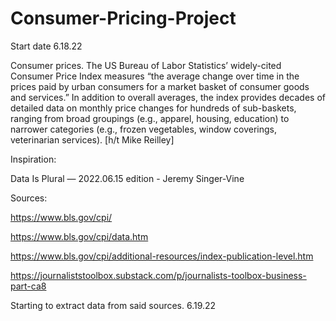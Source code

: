 # Consumer-Pricing-Project

Start date 6.18.22

Consumer prices. The US Bureau of Labor Statistics’ widely-cited Consumer Price Index measures “the average change over time in the prices paid by urban consumers for a market basket of consumer goods and services.” In addition to overall averages, the index provides decades of detailed data on monthly price changes for hundreds of sub-baskets, ranging from broad groupings (e.g., apparel, housing, education) to narrower categories (e.g., frozen vegetables, window coverings, veterinarian services). [h/t Mike Reilley]

Inspiration:

Data Is Plural — 2022.06.15 edition - Jeremy Singer-Vine

Sources:

https://www.bls.gov/cpi/

https://www.bls.gov/cpi/data.htm

https://www.bls.gov/cpi/additional-resources/index-publication-level.htm

https://journaliststoolbox.substack.com/p/journalists-toolbox-business-part-ca8

Starting to extract data from said sources. 6.19.22
